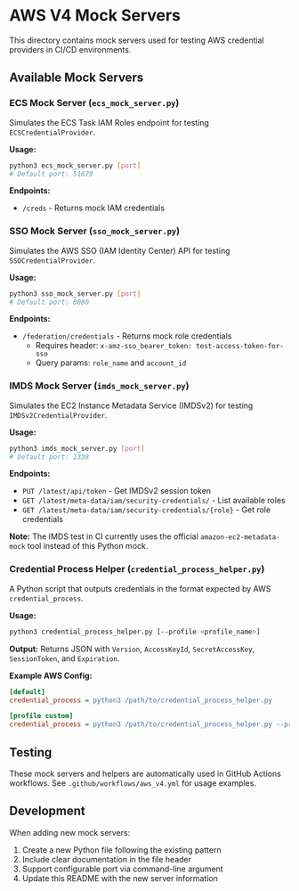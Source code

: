 # AWS V4 Mock Servers

This directory contains mock servers used for testing AWS credential providers in CI/CD environments.

## Available Mock Servers

### ECS Mock Server (`ecs_mock_server.py`)
Simulates the ECS Task IAM Roles endpoint for testing `ECSCredentialProvider`.

**Usage:**
```bash
python3 ecs_mock_server.py [port]
# Default port: 51679
```

**Endpoints:**
- `/creds` - Returns mock IAM credentials

### SSO Mock Server (`sso_mock_server.py`)
Simulates the AWS SSO (IAM Identity Center) API for testing `SSOCredentialProvider`.

**Usage:**
```bash
python3 sso_mock_server.py [port]
# Default port: 8080
```

**Endpoints:**
- `/federation/credentials` - Returns mock role credentials
  - Requires header: `x-amz-sso_bearer_token: test-access-token-for-sso`
  - Query params: `role_name` and `account_id`

### IMDS Mock Server (`imds_mock_server.py`)
Simulates the EC2 Instance Metadata Service (IMDSv2) for testing `IMDSv2CredentialProvider`.

**Usage:**
```bash
python3 imds_mock_server.py [port]
# Default port: 1338
```

**Endpoints:**
- `PUT /latest/api/token` - Get IMDSv2 session token
- `GET /latest/meta-data/iam/security-credentials/` - List available roles
- `GET /latest/meta-data/iam/security-credentials/{role}` - Get role credentials

**Note:** The IMDS test in CI currently uses the official `amazon-ec2-metadata-mock` tool instead of this Python mock.

### Credential Process Helper (`credential_process_helper.py`)
A Python script that outputs credentials in the format expected by AWS `credential_process`.

**Usage:**
```bash
python3 credential_process_helper.py [--profile <profile_name>]
```

**Output:**
Returns JSON with `Version`, `AccessKeyId`, `SecretAccessKey`, `SessionToken`, and `Expiration`.

**Example AWS Config:**
```ini
[default]
credential_process = python3 /path/to/credential_process_helper.py

[profile custom]
credential_process = python3 /path/to/credential_process_helper.py --profile test
```

## Testing

These mock servers and helpers are automatically used in GitHub Actions workflows. See `.github/workflows/aws_v4.yml` for usage examples.

## Development

When adding new mock servers:
1. Create a new Python file following the existing pattern
2. Include clear documentation in the file header
3. Support configurable port via command-line argument
4. Update this README with the new server information